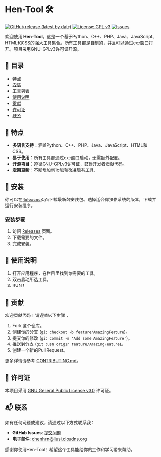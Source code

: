 # Hen-Tool 🛠️

[![GitHub release (latest by date)](https://img.shields.io/github/v/release/chenhen666/Hen-Tool)](https://github.com/chenhen666/Hen-Tool/releases)
[![License: GPL v3](https://img.shields.io/badge/License-GPLv3-blue.svg)](https://www.gnu.org/licenses/gpl-3.0)
[![Issues](https://img.shields.io/github/issues/chenhen666/Hen-Tool)](https://github.com/chenhen666/Hen-Tool/issues)

欢迎使用 **Hen-Tool**，这是一个基于Python、C++、PHP、Java、JavaScript、HTML和CSS的强大工具集合。所有工具都是自制的，并且可以通过exe窗口打开。项目采用GNU-GPLv3许可证开源。

## 📖 目录

- [特点](#特点)
- [安装](#安装)
- [工具列表](#工具列表)
- [使用说明](#使用说明)
- [贡献](#贡献)
- [许可证](#许可证)
- [联系](#联系)

## 🌟 特点

- **多语言支持**：涵盖Python、C++、PHP、Java、JavaScript、HTML和CSS。
- **易于使用**：所有工具都通过exe窗口启动，无需额外配置。
- **开源项目**：遵循GNU-GPLv3许可证，鼓励开发者贡献代码。
- **定期更新**：不断增加新功能和改进现有工具。

## 💾 安装

你可以在[Releases](https://github.com/chenhen666/Hen-Tool/releases)页面下载最新的安装包。选择适合你操作系统的版本，下载并运行安装程序。

### 安装步骤

1. 访问 [Releases](https://github.com/chenhen666/Hen-Tool/releases) 页面。
2. 下载需要的文件。
3. 完成安装。

## 📘 使用说明

1. 打开应用程序，在栏目里找到你需要的工具。
2. 双击启动所选工具。
3. RUN！

## 🤝 贡献

欢迎贡献代码！请遵循以下步骤：

1. Fork 这个仓库。
2. 创建你的分支 (`git checkout -b feature/AmazingFeature`)。
3. 提交你的修改 (`git commit -m 'Add some AmazingFeature'`)。
4. 推送到分支 (`git push origin feature/AmazingFeature`)。
5. 创建一个新的Pull Request。

更多详情请参考 [CONTRIBUTING.md](CONTRIBUTING.md)。

## 📜 许可证

本项目采用 [GNU General Public License v3.0](https://www.gnu.org/licenses/gpl-3.0) 许可证。

## 📬 联系

如有任何问题或建议，请通过以下方式联系我：

- **GitHub Issues**: [提交问题](https://github.com/chenhen666/Hen-Tool/issues)
- **电子邮件**: chenhen@liusi.cloudns.org

感谢你使用Hen-Tool！希望这个工具能给你的工作和学习带来帮助。

